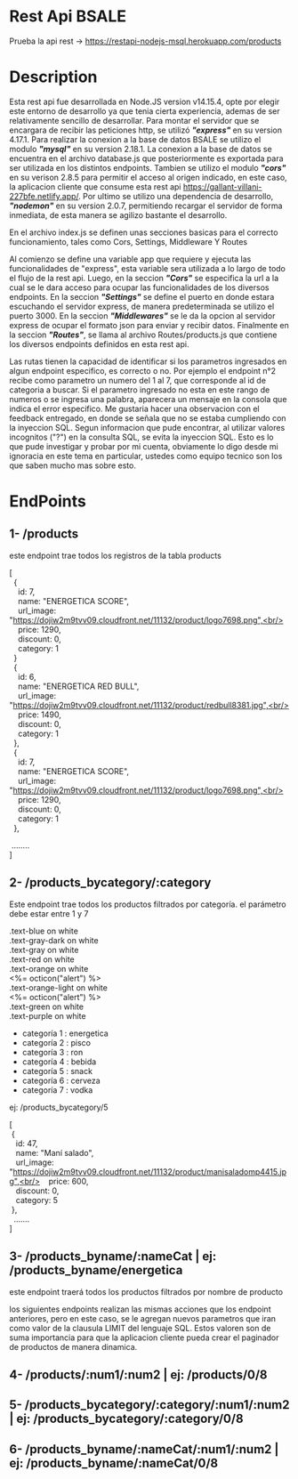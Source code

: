 # Rest Api BSALE
Prueba la api rest -> https://restapi-nodejs-msql.herokuapp.com/products

# Description

Esta rest api fue desarrollada en Node.JS version v14.15.4, opte por elegir este entorno de desarrollo ya que tenia cierta experiencia, ademas de ser relativamente sencillo de desarrollar. Para montar el servidor que se encargara de recibir las peticiones http, se utilizó ***"express"*** en su version 4.17.1. Para realizar la conexion a la base de datos
BSALE se utilizo el modulo ***"mysql"*** en su version 2.18.1. La conexion a la base de datos se encuentra en el archivo database.js que posteriormente es exportada para ser utilizada 
en los distintos endpoints. Tambien se utilizo el modulo ***"cors"*** en su verison 2.8.5 para permitir el acceso al origen indicado, en este caso, la aplicacion cliente que consume esta rest api https://gallant-villani-227bfe.netlify.app/. Por ultimo se utilizo una dependencia de desarrollo, ***"nodemon"*** en su version 2.0.7, permitiendo recargar el servidor de forma inmediata, de esta manera se agilizo bastante el desarrollo.

En el archivo index.js se definen unas secciones basicas para el correcto funcionamiento, tales como Cors, Settings, Middleware Y Routes

Al comienzo se define una variable app que requiere y ejecuta las funcionalidades de "express", esta variable sera utilizada a lo largo de todo el flujo de la rest api.
Luego, en la seccion ***"Cors"*** se especifica la url a la cual se le dara acceso para ocupar las funcionalidades de los diversos endpoints. En la seccion ***"Settings"*** se define el puerto en donde estara escuchando el servidor express, de manera predeterminada se utilizo el puerto 3000. En la seccion ***"Middlewares"*** se le da la opcion al servidor express de ocupar el formato json para enviar y recibir datos. Finalmente en la seccion ***"Routes"***, se llama al archivo Routes/products.js que contiene los diversos endpoints definidos en esta rest api.

Las rutas tienen la capacidad de identificar si los parametros ingresados en algun endpoint especifico, es correcto o no. Por ejemplo el endpoint n°2 recibe como parametro un numero del 1 al 7, que corresponde al id de categoria a buscar. Si el parametro ingresado no esta en este rango de numeros o se ingresa una palabra, aparecera un mensaje en la consola que indica el error especifico. Me gustaria hacer una observacion con el feedback entregado, en donde se señala que no se estaba cumpliendo con la inyeccion SQL. Segun informacion que pude encontrar, al utilizar valores incognitos ("?") en la consulta SQL, se evita la inyeccion SQL. Esto es lo que pude investigar y probar por mi cuenta, obviamente lo digo desde mi ignoracia en este tema en particular, ustedes como equipo tecnico son los que saben mucho mas sobre esto.

# EndPoints

## 1- /products <br/>
este endpoint trae todos los registros de la tabla products

[<br/>
&nbsp; {<br/>
&nbsp;&nbsp;&nbsp;   id: 7,<br/>
&nbsp;&nbsp;&nbsp;   name: "ENERGETICA SCORE",<br/>
&nbsp;&nbsp;&nbsp;   url_image: "https://dojiw2m9tvv09.cloudfront.net/11132/product/logo7698.png",<br/>
&nbsp;&nbsp;&nbsp;   price: 1290,<br/>
&nbsp;&nbsp;&nbsp;   discount: 0,<br/>
&nbsp;&nbsp;&nbsp;   category: 1<br/>
&nbsp; }<br/>
&nbsp; {<br/>
&nbsp;&nbsp;&nbsp;   id: 6,<br/>
&nbsp;&nbsp;&nbsp;   name: "ENERGETICA RED BULL",<br/>
&nbsp;&nbsp;&nbsp;   url_image: "https://dojiw2m9tvv09.cloudfront.net/11132/product/redbull8381.jpg",<br/>
&nbsp;&nbsp;&nbsp;   price: 1490,<br/>
&nbsp;&nbsp;&nbsp;   discount: 0,<br/>
&nbsp;&nbsp;&nbsp;   category: 1<br/>
&nbsp; },<br/>
&nbsp; {<br/>
&nbsp;&nbsp;&nbsp;   id: 7,<br/>
&nbsp;&nbsp;&nbsp;   name: "ENERGETICA SCORE",<br/>
&nbsp;&nbsp;&nbsp;   url_image: "https://dojiw2m9tvv09.cloudfront.net/11132/product/logo7698.png",<br/>
&nbsp;&nbsp;&nbsp;   price: 1290,<br/>
&nbsp;&nbsp;&nbsp;   discount: 0,<br/>
&nbsp;&nbsp;&nbsp;   category: 1<br/>
&nbsp; },<br/>

&nbsp;........<br/>
]

## 2- /products_bycategory/:category <br/>
Este endpoint trae todos los productos filtrados por categoría. el parámetro debe estar entre 1 y 7 <br/>

<div class="text-blue mb-2">
  .text-blue on white
</div>
<div class="text-gray-dark mb-2">
  .text-gray-dark on white
</div>
<div class="text-gray mb-2">
  .text-gray on white
</div>
<div class="text-red mb-2">
  .text-red on white
</div>
<div class="text-orange mb-2">
  .text-orange on white
</div>
<span class="float-left text-red tooltipped tooltipped-n" aria-label="Does not meet accessibility standards"><%= octicon("alert") %></span>
<div class="text-orange-light mb-2">
  .text-orange-light on white
</div>
<span class="float-left text-red tooltipped tooltipped-n" aria-label="Does not meet accessibility standards"><%= octicon("alert") %></span>
<div class="text-green mb-2 ml-4">
  .text-green on white
</div>
<div class="text-purple mb-2">
  .text-purple on white
</div>

- categoría 1 :  energetica 
- categoría 2 : pisco 
- categoría 3 : ron 
- categoría 4 : bebida  
- categoría 5 : snack 
- categoría 6 : cerveza 
- categoría 7 : vodka 


ej: /products_bycategory/5 <br/>

[<br/>
&nbsp;{<br/>
&nbsp;&nbsp;&nbsp;id: 47,<br/>
&nbsp;&nbsp;&nbsp;name: "Maní salado",<br/>
&nbsp;&nbsp;&nbsp;url_image: "https://dojiw2m9tvv09.cloudfront.net/11132/product/manisaladomp4415.jpg",<br/>
&nbsp;&nbsp;&nbsp;price: 600,<br/>
&nbsp;&nbsp;&nbsp;discount: 0,<br/>
&nbsp;&nbsp;&nbsp;category: 5<br/>
&nbsp;}, <br/>
&nbsp; ....... <br/>
]
    
## 3- /products_byname/:nameCat | ej: /products_byname/energetica <br/>
este endpoint traerá todos los productos filtrados por nombre de producto


los siguientes endpoints realizan las mismas acciones que los endpoint anteriores, pero en este caso, se le agregan nuevos parametros que iran como valor de la clausula LIMIT del lenguaje SQL. Estos valoren son de suma importancia para que la aplicacion cliente pueda crear el paginador de productos de manera dinamica. <br/>

## 4- /products/:num1/:num2 | ej: /products/0/8
    
## 5- /products_bycategory/:category/:num1/:num2 | ej: /products_bycategory/:category/0/8

## 6- /products_byname/:nameCat/:num1/:num2 | ej: /products_byname/:nameCat/0/8




    

    

